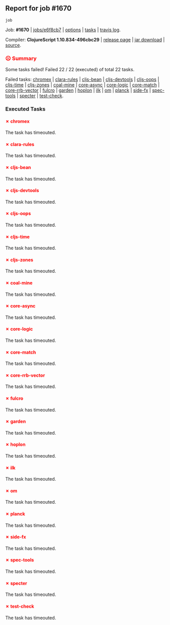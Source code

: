 ## Report for job #1670
```
job
```


Job: **#1670** | [jobs/e6f8cb7](https://github.com/cljs-oss/canary/commit/e6f8cb719ccfb3259c252d27ddb43c705e7c495f) | [options](options.edn) | [tasks](tasks.edn) | [travis log](https://travis-ci.org/cljs-oss/canary/builds/756078461).

Compiler: **ClojureScript 1.10.834-496cbc29** | [release page](https://github.com/cljs-oss/canary/releases/tag/r1.10.834-496cbc29) | [jar download](https://github.com/cljs-oss/canary/releases/download/r1.10.834-496cbc29/clojurescript-1.10.834-496cbc29.jar) | [source](https://github.com/clojure/clojurescript/commit/496cbc294d8503be38253dc6a5042fca721892a8).

### <b style='color:red'>☹ Summary</b>

Some tasks failed! Failed 22 / 22 (executed) of total 22 tasks.

Failed tasks: [chromex](#-chromex) | [clara-rules](#-clara-rules) | [cljs-bean](#-cljs-bean) | [cljs-devtools](#-cljs-devtools) | [cljs-oops](#-cljs-oops) | [cljs-time](#-cljs-time) | [cljs-zones](#-cljs-zones) | [coal-mine](#-coal-mine) | [core-async](#-core-async) | [core-logic](#-core-logic) | [core-match](#-core-match) | [core-rrb-vector](#-core-rrb-vector) | [fulcro](#-fulcro) | [garden](#-garden) | [hoplon](#-hoplon) | [ilk](#-ilk) | [om](#-om) | [planck](#-planck) | [side-fx](#-side-fx) | [spec-tools](#-spec-tools) | [specter](#-specter) | [test-check](#-test-check).

### Executed Tasks

#### <b style='color:red'>&#x2717; chromex</b>
The task has timeouted.

#### <b style='color:red'>&#x2717; clara-rules</b>
The task has timeouted.

#### <b style='color:red'>&#x2717; cljs-bean</b>
The task has timeouted.

#### <b style='color:red'>&#x2717; cljs-devtools</b>
The task has timeouted.

#### <b style='color:red'>&#x2717; cljs-oops</b>
The task has timeouted.

#### <b style='color:red'>&#x2717; cljs-time</b>
The task has timeouted.

#### <b style='color:red'>&#x2717; cljs-zones</b>
The task has timeouted.

#### <b style='color:red'>&#x2717; coal-mine</b>
The task has timeouted.

#### <b style='color:red'>&#x2717; core-async</b>
The task has timeouted.

#### <b style='color:red'>&#x2717; core-logic</b>
The task has timeouted.

#### <b style='color:red'>&#x2717; core-match</b>
The task has timeouted.

#### <b style='color:red'>&#x2717; core-rrb-vector</b>
The task has timeouted.

#### <b style='color:red'>&#x2717; fulcro</b>
The task has timeouted.

#### <b style='color:red'>&#x2717; garden</b>
The task has timeouted.

#### <b style='color:red'>&#x2717; hoplon</b>
The task has timeouted.

#### <b style='color:red'>&#x2717; ilk</b>
The task has timeouted.

#### <b style='color:red'>&#x2717; om</b>
The task has timeouted.

#### <b style='color:red'>&#x2717; planck</b>
The task has timeouted.

#### <b style='color:red'>&#x2717; side-fx</b>
The task has timeouted.

#### <b style='color:red'>&#x2717; spec-tools</b>
The task has timeouted.

#### <b style='color:red'>&#x2717; specter</b>
The task has timeouted.

#### <b style='color:red'>&#x2717; test-check</b>
The task has timeouted.